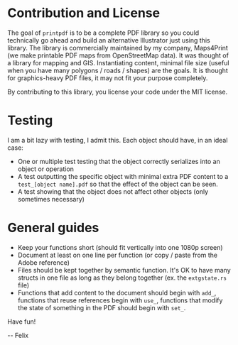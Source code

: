 # Contribution and License

The goal of `printpdf` is to be a complete PDF library so you could technically go ahead and build an alternative Illustrator
just using this library. The library is commercially maintained by my company, Maps4Print (we make printable PDF maps from
OpenStreetMap data). It was thought of a library for mapping and GIS. Instantiating content, minimal file size (useful when
you have many polygons / roads / shapes) are the goals. It is thought for graphics-heavy PDF files, it may not fit your purpose
completely.

By contributing to this library, you license your code under the MIT license.

# Testing

I am a bit lazy with testing, I admit this. Each object should have, in an ideal case:

* One or multiple test testing that the object correctly serializes into an object or operation
* A test outputting the specific object with minimal extra PDF content to a `test_[object name].pdf` so that the effect of the object can be seen.
* A test showing that the object does not affect other objects (only sometimes necessary)

# General guides

* Keep your functions short (should fit vertically into one 1080p screen)
* Document at least on one line per function (or copy / paste from the Adobe reference)
* Files should be kept together by semantic function. It's OK to have many structs in one file as long as they belong together
(ex. the `extgstate.rs` file)
* Functions that add content to the document should begin with `add_`, functions that reuse references begin with `use_`,
functions that modify the state of something in the PDF should begin with `set_`.

Have fun!

-- Felix
